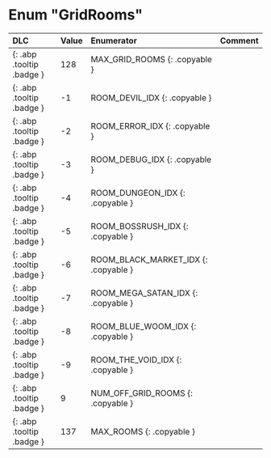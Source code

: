 # Enum "GridRooms"
|DLC|Value|Enumerator|Comment|
|:--|:--|:--|:--|
|[ ](#){: .abp .tooltip .badge }|128 |MAX_GRID_ROOMS {: .copyable } |  | 
|[ ](#){: .abp .tooltip .badge }|-1 |ROOM_DEVIL_IDX {: .copyable } |  | 
|[ ](#){: .abp .tooltip .badge }|-2 |ROOM_ERROR_IDX {: .copyable } |  | 
|[ ](#){: .abp .tooltip .badge }|-3 |ROOM_DEBUG_IDX {: .copyable } |  | 
|[ ](#){: .abp .tooltip .badge }|-4 |ROOM_DUNGEON_IDX {: .copyable } |  | 
|[ ](#){: .abp .tooltip .badge }|-5 |ROOM_BOSSRUSH_IDX {: .copyable } |  | 
|[ ](#){: .abp .tooltip .badge }|-6 |ROOM_BLACK_MARKET_IDX {: .copyable } |  | 
|[ ](#){: .abp .tooltip .badge }|-7 |ROOM_MEGA_SATAN_IDX {: .copyable } |  | 
|[ ](#){: .abp .tooltip .badge }|-8 |ROOM_BLUE_WOOM_IDX {: .copyable } |  | 
|[ ](#){: .abp .tooltip .badge }|-9 |ROOM_THE_VOID_IDX {: .copyable } |  | 
|[ ](#){: .abp .tooltip .badge }|9 |NUM_OFF_GRID_ROOMS {: .copyable } |  | 
|[ ](#){: .abp .tooltip .badge }|137 |MAX_ROOMS {: .copyable } |  | 